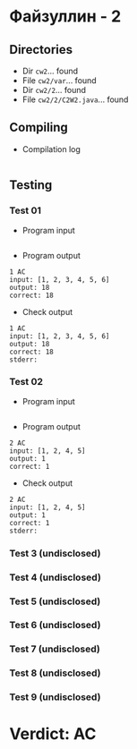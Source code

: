 # Файзуллин - 2
## Directories
- Dir `cw2`... found
- File `cw2/var`... found
- Dir `cw2/2`... found
- File `cw2/2/C2W2.java`... found
## Compiling
- Compilation log
```

```
## Testing
### Test 01
- Program input
```

```
- Program output
```
1 AC
input: [1, 2, 3, 4, 5, 6]
output: 18
correct: 18

```
- Check output
```
1 AC
input: [1, 2, 3, 4, 5, 6]
output: 18
correct: 18
stderr:

```
### Test 02
- Program input
```

```
- Program output
```
2 AC
input: [1, 2, 4, 5]
output: 1
correct: 1

```
- Check output
```
2 AC
input: [1, 2, 4, 5]
output: 1
correct: 1
stderr:

```
### Test 3 (undisclosed)
### Test 4 (undisclosed)
### Test 5 (undisclosed)
### Test 6 (undisclosed)
### Test 7 (undisclosed)
### Test 8 (undisclosed)
### Test 9 (undisclosed)
# Verdict: AC
